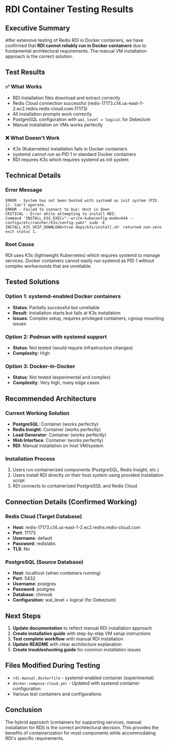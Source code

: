 # RDI Container Testing Results

## Executive Summary

After extensive testing of Redis RDI in Docker containers, we have confirmed that **RDI cannot reliably run in Docker containers** due to fundamental architectural requirements. The manual VM installation approach is the correct solution.

## Test Results

### ✅ What Works
- RDI installation files download and extract correctly
- Redis Cloud connection successful (redis-17173.c14.us-east-1-2.ec2.redns.redis-cloud.com:17173)
- All installation prompts work correctly
- PostgreSQL configuration with `wal_level = logical` for Debezium
- Manual installation on VMs works perfectly

### ❌ What Doesn't Work
- K3s (Kubernetes) installation fails in Docker containers
- systemd cannot run as PID 1 in standard Docker containers
- RDI requires K3s which requires systemd as init system

## Technical Details

### Error Message
```
ERROR - System has not been booted with systemd as init system (PID 1). Can't operate.
ERROR - Failed to connect to bus: Host is down
CRITICAL - Error while attempting to install RDI:
Command 'INSTALL_K3S_EXEC="--write-kubeconfig-mode=644 --config=/etc/rancher/k3s/config.yaml" sudo -E INSTALL_K3S_SKIP_DOWNLOAD=true deps/k3s/install.sh' returned non-zero exit status 1.
```

### Root Cause
RDI uses K3s (lightweight Kubernetes) which requires systemd to manage services. Docker containers cannot easily run systemd as PID 1 without complex workarounds that are unreliable.

## Tested Solutions

### Option 1: systemd-enabled Docker containers
- **Status**: Partially successful but unreliable
- **Result**: Installation starts but fails at K3s installation
- **Issues**: Complex setup, requires privileged containers, cgroup mounting issues

### Option 2: Podman with systemd support
- **Status**: Not tested (would require infrastructure changes)
- **Complexity**: High

### Option 3: Docker-in-Docker
- **Status**: Not tested (experimental and complex)
- **Complexity**: Very high, many edge cases

## Recommended Architecture

### Current Working Solution
- **PostgreSQL**: Container (works perfectly)
- **Redis Insight**: Container (works perfectly)
- **Load Generator**: Container (works perfectly)
- **Web Interface**: Container (works perfectly)
- **RDI**: Manual installation on host VM/system

### Installation Process
1. Users run containerized components (PostgreSQL, Redis Insight, etc.)
2. Users install RDI directly on their host system using provided installation script
3. RDI connects to containerized PostgreSQL and Redis Cloud

## Connection Details (Confirmed Working)

### Redis Cloud (Target Database)
- **Host**: redis-17173.c14.us-east-1-2.ec2.redns.redis-cloud.com
- **Port**: 17173
- **Username**: default
- **Password**: redislabs
- **TLS**: No

### PostgreSQL (Source Database)
- **Host**: localhost (when containers running)
- **Port**: 5432
- **Username**: postgres
- **Password**: postgres
- **Database**: chinook
- **Configuration**: wal_level = logical (for Debezium)

## Next Steps

1. **Update documentation** to reflect manual RDI installation approach
2. **Create installation guide** with step-by-step VM setup instructions
3. **Test complete workflow** with manual RDI installation
4. **Update README** with clear architecture explanation
5. **Create troubleshooting guide** for common installation issues

## Files Modified During Testing
- `rdi-manual.dockerfile` - systemd-enabled container (experimental)
- `docker-compose-cloud.yml` - Updated with systemd container configuration
- Various test containers and configurations

## Conclusion

The hybrid approach (containers for supporting services, manual installation for RDI) is the correct architectural decision. This provides the benefits of containerization for most components while accommodating RDI's specific requirements.
